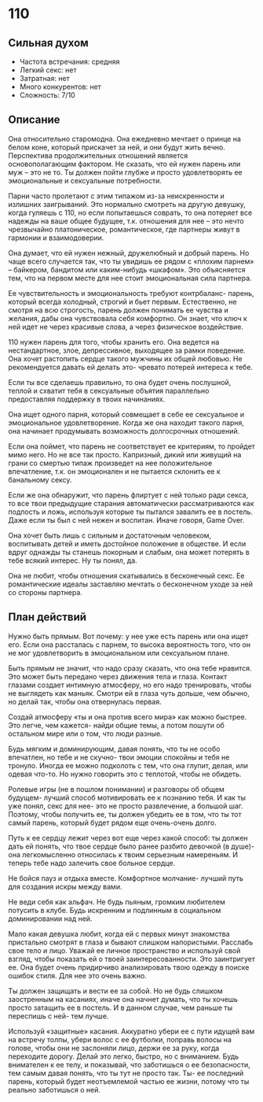 # 110

## Сильная духом

* Частота встречания: средняя
* Легкий секс: нет
* Затратная: нет
* Много конкурентов: нет
* Сложность: 7/10

## Описание

Она относительно старомодна. Она ежедневно мечтает о принце на белом коне, который прискачет за ней, и они будут жить вечно. Перспектива продолжительных отношений является основополагающим фактором. Не сказать, что ей нужен парень или муж – это не то. Ты должен пойти глубже и просто удовлетворять ее эмоциональные и сексуальные потребности.

Парни часто пролетают с этим типажом из-за неискренности и излишних заигрываний. Это нормально смотреть на другую девушку, когда гуляешь с 110, но если попытаешься соврать, то она потеряет все надежды на ваше общее будущее, т.к. отношения для нее – это нечто чрезвычайно платоническое, романтическое, где партнеры живут в гармонии и взаимодоверии.

Она думает, что ей нужен нежный, дружелюбный и добрый парень. Но чаще всего случается так, что ты увидишь ее рядом с «плохим парнем» – байкером, бандитом или каким-нибудь «шкафом». Это объясняется тем, что на первом месте для нее стоит эмоциональная сила партнера.

Ее чувствительность и эмоциональность требуют контрбаланс- парень, который всегда холодный, строгий и бьет первым. Естественно, не смотря на всю строгость, парень должен понимать ее чувства и желания, дабы она чувствовала себя комфортно. Он знает, что ключ к ней идет не через красивые слова, а через физическое воздействие.

110 нужен парень для того, чтобы хранить его. Она ведется на нестандартное, злое, депрессивное, выходящее за рамки поведение. Она хочет растопить сердце такого мужчины их общей любовью. Не рекомендуется давать ей делать это- чревато потерей интереса к тебе.

Если ты все сделаешь правильно, то она будет очень послушной, теплой и схватит тебя в сексуальные объятия параллельно предоставляя поддержку в твоих начинаниях.

Она ищет одного парня, который совмещает в себе ее сексуальное и эмоциональное удовлетворение. Когда же она находит такого парня, она начинает продумывать возможность долгосрочных отношений.

Если она поймет, что парень не соответствует ее критериям, то пройдет мимо него. Но не все так просто.  Капризный, дикий или живущий на грани со смертью типаж произведет на нее положительное впечатление, т.к. он эмоционален и не пытается склонить ее к банальному сексу.

Если же она обнаружит, что парень флиртует с ней только ради секса, то все твои предыдущие старания автоматически рассматриваются как подлость и ложь, используя которые ты пытался завалить ее в постель. Даже если ты был с ней нежен и воспитан. Иначе говоря, Game Over.

Она хочет быть лишь с сильным и достаточным человеком, воспитывать детей и иметь достойное положение в обществе. И если вдруг однажды ты станешь покорным и слабым, она может потерять в тебе всякий интерес. Ну ты понял, да.

Она не любит, чтобы отношения скатывались в бесконечный секс. Ее романтические идеалы заставляю мечтать о бесконечном уходе за ней со стороны партнера.

## План действий

Нужно быть прямым. Вот почему: у нее уже есть парень или она ищет его. Если она рассталась с парнем, то высока вероятность того, что он не мог удовлетворить в эмоциональном или сексуальном плане.

Быть прямым не значит, что надо сразу сказать, что она тебе нравится. Это может быть передано через движения тела и глаза. Контакт глазами создает интимную атмосферу, но его надо тренировать, чтобы не выглядеть как маньяк. Смотри ей в глаза чуть дольше, чем обычно, но делай так, чтобы она отвернулась первая.

Создай атмосферу «ты и она против всего мира» как можно быстрее. Это легче, чем кажется- найди общие темы, а потом пошути об остальном мире или о том, что люди разные.

Будь мягким и доминирующим, давая понять, что ты не особо впечатлен, но тебе и не скучно- твои эмоции спокойны и тебя не тронуло. Иногда ее можно подколоть с тем, что она глупит, делая, или одевая что-то. Но нужно говорить это с теплотой, чтобы не обидеть.

Ролевые игры (не в пошлом понимании) и разговоры об общем будущем- лучший способ мотивировать ее к познанию тебя. И как ты уже понял, секс для нее- это не просто развлечение, а большой шаг. Поэтому, чтобы получить ее, ты должен убедить ее в том, что ты тот самый парень, который будет рядом еще очень-очень долго.

Путь к ее сердцу лежит через вот еще через какой способ: ты должен дать ей понять, что твое сердце было ранее разбито девочкой (в душе)- она легкомысленно относилась к твоим серьезным намереньям. И теперь тебе надо залечить свое больное сердце.

Не бойся пауз и отдыха вместе.  Комфортное молчание- лучший путь для создания искры между вами.

Не веди себя как альфач. Не будь пьяным, громким любителем потусить в клубе. Будь искренним и подлинным в социальном доминировании над ней.

Мало какая девушка любит, когда ей с первых минут знакомства пристально смотрят в глаза и бывают слишком напористыми.  Расслабь свое тело и лицо. Уважай ее личное пространство и используй свой взгляд, чтобы показать ей о твоей заинтересованности. Это заинтригует ее. Она будет очень придирчиво анализировать твою одежду в поиске ошибок стиля. Для нее это очень важно.

Ты должен защищать и вести ее за собой. Но не будь слишком заостренным на касаниях, иначе она начнет думать, что ты хочешь просто затащить ее в постель. И в данном случае, чем раньше ты переспишь с ней- тем лучше.

Используй «защитные» касания.  Аккуратно убери ее с пути идущей вам на встречу толпы, убери волос с ее футболки, поправь волосы на голове, чтобы они не заслоняли лицо, держи ее за руку, когда переходите дорогу. Делай это легко, быстро, но с вниманием. Будь внимателен к ее телу, и показывай, что заботишься о ее безопасности, тем самым давая понять, что ты тут не просто так. Ты- ее последний парень, который будет неотъемлемой частью ее жизни, потому что ты реально заботишься о ней.